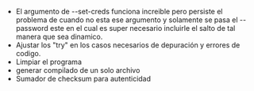 * El argumento de --set-creds funciona increible pero persiste el problema de cuando no esta ese argumento y solamente se pasa el --password este en el cual es super necesario incluirle el salto de tal manera que sea dinamico.
* Ajustar los "try" en los casos necesarios de depuración y errores de codigo.
* Limpiar el programa
* generar compilado de un solo archivo
* Sumador de checksum para autenticidad